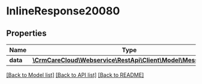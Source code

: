 # InlineResponse20080

## Properties
Name | Type | Description | Notes
------------ | ------------- | ------------- | -------------
**data** | [**\CrmCareCloud\Webservice\RestApi\Client\Model\MessageDetail**](MessageDetail.md) |  | [optional] 

[[Back to Model list]](../../README.md#documentation-for-models) [[Back to API list]](../../README.md#documentation-for-api-endpoints) [[Back to README]](../../README.md)

